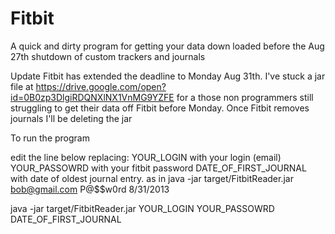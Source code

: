 # Fitbit
A quick and dirty program for getting your data down loaded before the Aug 27th shutdown of custom trackers and journals

Update Fitbit has extended the deadline to Monday Aug 31th.
I've stuck a jar file at https://drive.google.com/open?id=0B0zp3DlgiRDQNXlNX1VnMG9YZFE for a those non programmers still struggling to get their data off Fitbit before Monday. Once Fitbit removes journals I'll be deleting the jar

To run the program

edit the line below replacing:
YOUR_LOGIN with your login (email)
YOUR_PASSOWRD with your fitbit password
DATE_OF_FIRST_JOURNAL with date of oldest journal entry.
as in java -jar target/FitbitReader.jar bob@gmail.com P@$$w0rd 8/31/2013

java -jar target/FitbitReader.jar YOUR_LOGIN YOUR_PASSOWRD DATE_OF_FIRST_JOURNAL